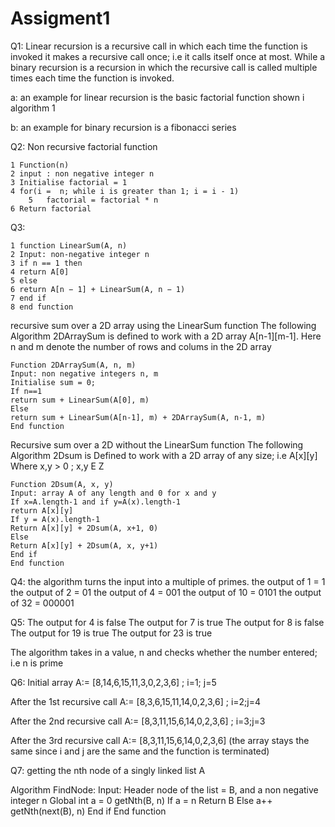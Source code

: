 # Assigment1
Q1: Linear recursion is a recursive call in which each time the function is invoked it makes a recursive call once; i.e it calls itself once at most. While a binary recursion is a recursion in which the recursive call is called multiple times each time the function is invoked.


a: an example for linear recursion is the basic factorial function shown i algorithm 1


b: an example for binary recursion is a fibonacci series








Q2: Non recursive factorial function 

	1 Function(n)
	2 input : non negative integer n 
	3 Initialise factorial = 1
	4 for(i =  n; while i is greater than 1; i = i - 1) 
     	5   factorial = factorial * n
	6 Return factorial


Q3:

	1 function LinearSum(A, n) 
	2 Input: non-negative integer n 
	3 if n == 1 then 
	4 return A[0] 
	5 else 
	6 return A[n − 1] + LinearSum(A, n − 1) 
	7 end if 
	8 end function


recursive sum over a 2D array using the LinearSum function
The following Algorithm 2DArraySum is defined to work with a 2D array A[n-1][m-1].
Here n and m denote the number of rows and colums in the 2D array


	Function 2DArraySum(A, n, m)
	Input: non negative integers n, m
	Initialise sum = 0;
	If n==1 
	return sum + LinearSum(A[0], m)
	Else 	
	return sum + LinearSum(A[n-1], m) + 2DArraySum(A, n-1, m)
	End function 
Recursive sum over a 2D without the LinearSum function 
The following Algorithm 2Dsum is Defined to work with a 2D array of any size; i.e A[x][y] 
Where x,y > 0 ; x,y E Z


	Function 2Dsum(A, x, y)
	Input: array A of any length and 0 for x and y
	If x=A.length-1 and if y=A(x).length-1 
	return A[x][y]
	If y = A(x).length-1
	Return A[x][y] + 2Dsum(A, x+1, 0)
	Else 
	Return A[x][y] + 2Dsum(A, x, y+1)
	End if 
	End function




Q4: 
    the algorithm turns the input into a multiple of primes.
    the output of 1 = 1  
    the output of 2 = 01
    the output of 4 = 001
    the output of 10 = 0101
    the output of 32 = 000001

Q5: The output for 4 is false
	The output for 7 is true 
	The output for 8 is false
	The output for 19 is true
The output for 23 is true


The algorithm takes in a value, n and checks whether the number entered; i.e n is prime


Q6: Initial array 	      	A:= [8,14,6,15,11,3,0,2,3,6]	;	i=1; j=5


After the 1st recursive call 	A:= [8,3,6,15,11,14,0,2,3,6]	;	i=2;j=4


After the 2nd recursive call	A:= [8,3,11,15,6,14,0,2,3,6]	;	i=3;j=3


After the 3rd recursive call 	A:= [8,3,11,15,6,14,0,2,3,6] (the array stays the same since i and j         are the same and the function is terminated)


Q7: getting the nth node of a singly linked list A
	
Algorithm FindNode: Input: Header node of the list = B, and a non negative integer n
	Global int a = 0
	getNth(B, n) 
	If a = n
Return B
Else 
a++ 
getNth(next(B), n)
End if 
End function
